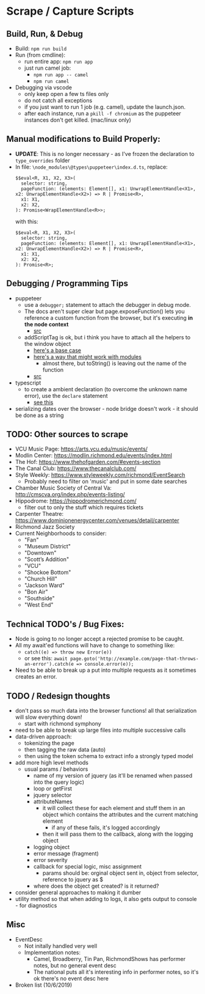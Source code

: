 Scrape / Capture Scripts
============

## Build, Run, & Debug
- Build:  `npm run build`
- Run (from cmdline):
  - run entire app: `npm run app`
  - just run camel job: 
    - `npm run app -- camel`
    - `npm run camel`
- Debugging via vscode
  - only keep open a few ts files only
  - do not catch all exceptions
  - if you just want to run 1 job (e.g. camel), update the launch.json.
  - after each instance, run a `pkill -f chromium` as the puppeteer instances don't get killed. (mac/linux only)

## Manual modifications to Build Properly:
- **UPDATE**: This is no longer necessary - as I've frozen the declaration to `type_overrides` folder
- In file: `\node_modules\@types\puppeteer\index.d.ts`, replace:
  ```
  $$eval<R, X1, X2, X3>(
    selector: string,
    pageFunction: (elements: Element[], x1: UnwrapElementHandle<X1>, x2: UnwrapElementHandle<X2>) => R | Promise<R>,
    x1: X1,
    x2: X2,
  ): Promise<WrapElementHandle<R>>;
  ```
  with this:
  ```
  $$eval<R, X1, X2, X3>(
    selector: string,
    pageFunction: (elements: Element[], x1: UnwrapElementHandle<X1>, x2: UnwrapElementHandle<X2>) => R | Promise<R>,
    x1: X1,
    x2: X2,
  ): Promise<R>;
  ```

## Debugging / Programming Tips
- puppeteer
  - use a `debugger;` statement to attach the debugger in debug mode.
  - The docs aren't super clear but page.exposeFunction() lets you reference a custom function from the browser, but it's executing **in the node context**
    - [src](https://stackoverflow.com/questions/48281130/why-cant-i-access-window-in-an-exposefunction-function-with-puppeteer)
  - addScriptTag is ok, but i think you have to attach all the helpers to the window object
    - [here's a base case](https://stackoverflow.com/questions/48207414/how-can-i-dynamically-inject-functions-to-evaluate-using-puppeteer?rq=1)
    - [here's a way that might work with modules](https://github.com/GoogleChrome/puppeteer/issues/2078)
      - almost there, but toString() is leaving out the name of the function
    - [src](https://stackoverflow.com/questions/48476356/is-there-a-way-to-add-script-to-add-new-functions-in-evaluate-context-of-chrom)
- typescript
  - to create a ambient declaration (to overcome the unknown name error), use the `declare` statement
    - [see this](https://basarat.gitbooks.io/typescript/docs/types/ambient/d.ts.html)
- serializing dates over the browser - node bridge doesn't work - it should be done as a string

## TODO: Other sources to scrape
- VCU Music Page: https://arts.vcu.edu/music/events/
- Modlin Center: https://modlin.richmond.edu/events/index.html
- The Hof: https://www.thehofgarden.com/#events-section
- The Canal Club: https://www.thecanalclub.com/
- Style Weekly: https://www.styleweekly.com/richmond/EventSearch
  - Probably need to filter on 'music' and put in some date searches
- Chamber Music Society of Central Va: http://cmscva.org/index.php/events-listing/
- Hippodrome: https://hippodromerichmond.com/
  - filter out to only the stuff which requires tickets
- Carpenter Theatre: https://www.dominionenergycenter.com/venues/detail/carpenter
- Richmond Jazz Society
- Current Neighborhoods to consider: 
  - "Fan"
  - "Museum District"
  - "Downtown"
  - "Scott’s Addition"
  - "VCU"
  - "Shockoe Bottom"
  - "Church Hill"
  - "Jackson Ward"
  - "Bon Air"
  - "Southside"
  - "West End"
## Technical TODO's / Bug Fixes:
- Node is going to no longer accept a rejected promise to be caught.
- All my await'ed functions will have to change to something like:
  - `catch((e) => throw new Error(e))`
  - or see this: `await page.goto('http://example.com/page-that-throws-an-error').catch(e => console.error(e));`
- Need to be able to break up a put into multiple requests as it sometimes creates an error.

## TODO / Redesign thoughts
- don't pass so much data into the browser functions! all that serialization will slow everything down!
  - start with richmond symphony
- need to be able to break up large files into multiple successive calls
- data-driven approach: 
  - tokenizing the page
  - then tagging the raw data (auto)
  - then using the token schema to extract info a strongly typed model
- add more high level methods
  - usual params / behaviors
    - name of my version of jquery (as it'll be renamed when passed into the query logic)
    - loop or getFirst
    - jquery selector
    - attributeNames
      - it will collect these for each element and stuff them in an object which contains the attributes and the current matching element
        - if any of these fails, it's logged accordingly
      - then it will pass them to the callback, along with the logging object
    - logging object
    - error message (fragment)
    - error severity
    - callback for special logic, misc assignment
      - params should be: orginal object sent in, object from selector, reference to jquery as $
    - where does the object get created?  is it returned?      
- consider general approaches to making it dumber
- utility method so that when adding to logs, it also gets output to console - for diagnostics
        

## Misc
- EventDesc
  - Not initally handled very well
  - Implementation notes:
    - Camel, Broadberry, Tin Pan, RichmondShows has performer notes, but no general event desc
    - The national puts all it's interesting info in performer notes, so it's ok there's no event desc here    
- Broken list (10/6/2019)
  